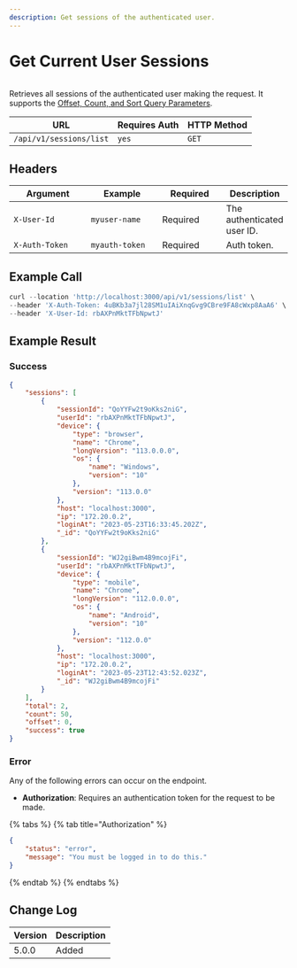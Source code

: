 ```yaml
---
description: Get sessions of the authenticated user.
---
```


# Get Current User Sessions

<figure><img src="../../../../../../.gitbook/assets/enterprise.jpg" alt=""><figcaption></figcaption></figure>

Retrieves all sessions of the authenticated user making the request.  It supports the [Offset, Count, and Sort Query Parameters](../../pagination.md).

| URL                     | Requires Auth | HTTP Method |
| ----------------------- | ------------- | ----------- |
| `/api/v1/sessions/list` | `yes`         | `GET`       |

## Headers

<table><thead><tr><th width="179">Argument</th><th width="169">Example</th><th width="136">Required</th><th>Description</th></tr></thead><tbody><tr><td><code>X-User-Id</code></td><td><code>myuser-name</code></td><td>Required</td><td>The authenticated  user ID.</td></tr><tr><td><code>X-Auth-Token</code></td><td><code>myauth-token</code></td><td>Required</td><td>Auth token.</td></tr></tbody></table>

## Example Call

```javascript
curl --location 'http://localhost:3000/api/v1/sessions/list' \
--header 'X-Auth-Token: 4uBKb3a7jl28SM1uIAiXnqGvg9CBre9FA8cWxp8AaA6' \
--header 'X-User-Id: rbAXPnMktTFbNpwtJ'
```

## Example Result

### Success

```json
{
    "sessions": [
        {
            "sessionId": "QoYYFw2t9oKks2niG",
            "userId": "rbAXPnMktTFbNpwtJ",
            "device": {
                "type": "browser",
                "name": "Chrome",
                "longVersion": "113.0.0.0",
                "os": {
                    "name": "Windows",
                    "version": "10"
                },
                "version": "113.0.0"
            },
            "host": "localhost:3000",
            "ip": "172.20.0.2",
            "loginAt": "2023-05-23T16:33:45.202Z",
            "_id": "QoYYFw2t9oKks2niG"
        },
        {
            "sessionId": "WJ2giBwm4B9mcojFi",
            "userId": "rbAXPnMktTFbNpwtJ",
            "device": {
                "type": "mobile",
                "name": "Chrome",
                "longVersion": "112.0.0.0",
                "os": {
                    "name": "Android",
                    "version": "10"
                },
                "version": "112.0.0"
            },
            "host": "localhost:3000",
            "ip": "172.20.0.2",
            "loginAt": "2023-05-23T12:43:52.023Z",
            "_id": "WJ2giBwm4B9mcojFi"
        }
    ],
    "total": 2,
    "count": 50,
    "offset": 0,
    "success": true
}
```

### Error

Any of the following errors can occur on the endpoint.

* **Authorization**: Requires an authentication token for the request to be made.

{% tabs %}
{% tab title="Authorization" %}
```json
{
    "status": "error",
    "message": "You must be logged in to do this."
}
```
{% endtab %}
{% endtabs %}

## Change Log

| Version | Description |
| ------- | ----------- |
| 5.0.0   | Added       |
